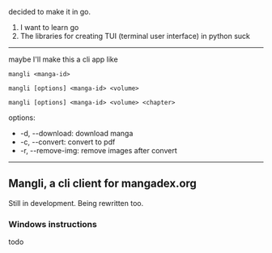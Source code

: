 decided to make it in go.

1. I want to learn go
2. The libraries for creating TUI (terminal user interface) in python suck

---

maybe I'll make this a cli app like

`mangli <manga-id>`

`mangli [options] <manga-id> <volume>`

`mangli [options] <manga-id> <volume> <chapter>`

options:
- -d, --download: download manga
- -c, --convert: convert to pdf
- -r, --remove-img: remove images after convert

---

## Mangli, a cli client for mangadex.org
Still in development. Being rewritten too.

### Windows instructions
todo
